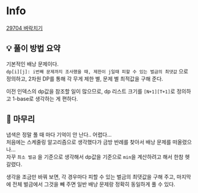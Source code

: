 # Info
[29704 벼락치기](https://www.acmicpc.net/problem/29704)

## 💡 풀이 방법 요약
기본적인 배낭 문제이다.  
`dp[i][j]: i번째 문제까지 조사했을 때, 제한이 j일때 피할 수 있는 벌금의 최댓값` 으로 정의하고,
2차원 DP를 통해 각 무게 제한 별, 문제 별 최적값을 구해 준다.

이전 인덱스의 dp값을 참조할 일이 많으므로, dp 리스트 크기를 `[N+1][T+1]`로 정의하고 1-base로 생각하는 게 편하다.

## 🙂 마무리
냅색은 정말 풀 때 마다 기억이 안 난다.. 어렵다...  
처음에는 스케줄링 알고리즘으로 생각했다가 금방 반례를 찾아서 배낭 문제를 떠올렸으나...  
자꾸 `최소 벌금` 을 기준으로 생각해서 dp값을 기준으로 `min`을 계산하려고 해서 한참 헷갈렸다.

생각을 조금만 바꿔 보면, 각 경우마다 피할 수 있는 벌금의 최댓값을 구해 주고, 마지막에 전체 벌금에서 그것을 빼 주면 일반 배낭 문제랑 정확히 동일하게 풀 수 있다.
